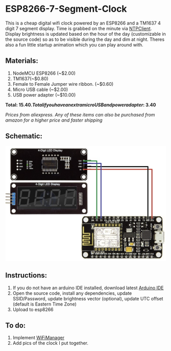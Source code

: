 # ESP8266-7-Segment-Clock

This is a cheap digital wifi clock powered by an ESP8266 and a TM1637 4 digit 7 segment display. Time is grabbed on the minute via [NTPClient](https://github.com/arduino-libraries/NTPClient). Display brightness is updated based on the hour of the day (customizable in the source code) so as to be visible during the day and dim at night. Theres also a fun little startup animation which you can play around with. 

<h2>Materials:</h2>

1. NodeMCU ESP8266 (~$2.00)
2. TM1637(~$0.80)
3. Female to Female Jumper wire ribbon. (~$0.60)
4. Micro USB cable (~$2.00)
5. USB power adapter (~$10.00)

**Total: $15.40. Total if you have an extra micro USB and power adapter: ~$3.40**

*Prices from aliexpress. Any of these items can also be purchased from amazon for a higher price and faster shipping*

<h2>Schematic:</h2>

![image](https://github.com/robrien20/ESP8266-7-Segment-Clock/blob/main/ESP8266-7-Segment-Clock%20Pinout.jpg)

<h2>Instructions:</h2>

1. If you do not have an arduino IDE installed, download latest [Arduino IDE](https://www.arduino.cc/en/software)
2. Open the source code, install any dependencies, update SSID/Password, update brightness vector (optional), update UTC offset (default is Eastern Time Zone)
3. Upload to esp8266

<h2>To do:</h2>

1. Implement [WiFiManager](https://github.com/tzapu/WiFiManager)
2. Add pics of the clock I put together.
